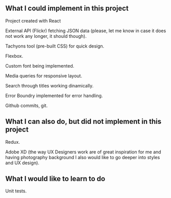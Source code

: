 ## What I could implement in this project


Project created with React

External API (Flickr) fetching JSON data (please, let me know in case it does not work any longer, it should though).

Tachyons tool (pre-built CSS) for quick design.

Flexbox.

Custom font being implemented.

Media queries for responsive layout.

Search through titles working dinamically.

Error Boundry implemented for error handling.

Github commits, git.


## What I can also do, but did not implement in this project


Redux.

Adobe XD (the way UX Designers work are of great inspiration for me and having photography background I also would like to go deeper into styles and UX design).


## What I would like to learn to do

Unit tests.